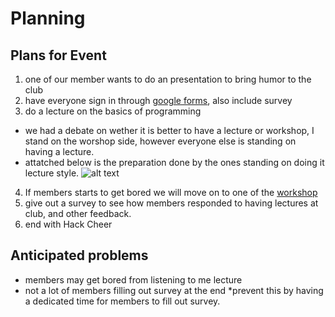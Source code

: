 # Planning

## Plans for Event

1. one of our member wants to do an presentation to bring humor to the club
2. have everyone sign in through [google forms](http://signin.hacklcubslhs.com), also include survey
3. do a lecture on the basics of programming 
  * we had a debate on wether it is better to have a lecture or workshop, I stand on the worshop side, however everyone else is standing on having a lecture.
  * attatched below is the preparation done by the ones standing on doing it lecture style. ![alt text](https://i.gyazo.com/59a2f97fb73dce96a377ead9b595e10c.png "Lecture presentation preparation")
4. If members starts to get bored we will move on to one of the [workshop](https://github.com/hackedu/hack-camp/tree/master/cohort_4/playbook/workshops/portfolio)
5. give out a survey to see how members responded to having lectures at club, and other feedback.
6. end with Hack Cheer

## Anticipated problems

* members may get bored from listening to me lecture
* not a lot of members filling out survey at the end
  *prevent this by having a dedicated time for members to fill out survey.

